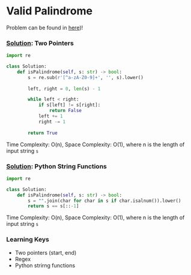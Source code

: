 # Valid Palindrome

Problem can be found in [here](https://leetcode.com/problems/valid-palindrome))!

### [Solution](1): Two Pointers

```python
import re

class Solution:
    def isPalindrome(self, s: str) -> bool:
        s = re.sub(r'[^a-zA-Z0-9]+', '', s).lower()
        
        left, right = 0, len(s) - 1

        while left < right:
            if s[left] != s[right]:
                return False
            left += 1
            right -= 1
        
        return True
```

Time Complexity: O(n), Space Complexity: O(1), where n is the length of input string `s`

### [Solution](2): Python String Functions
```python
import re

class Solution:
    def isPalindrome(self, s: str) -> bool:
        s = "".join(char for char in s if char.isalnum()).lower()
        return s == s[::-1]
```

Time Complexity: O(n), Space Complexity: O(1), where n is the length of input string `s`

### Learning Keys
- Two pointers (start, end)
- Regex
- Python strirng functions